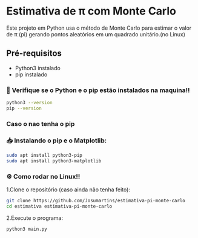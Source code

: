 # Estimativa de π com Monte Carlo

Este projeto em Python usa o método de Monte Carlo para estimar o valor de π (pi) gerando pontos aleatórios em um quadrado unitário.(no Linux)

## Pré-requisitos
- Python3 instalado
- pip instalado

### :mag_right: Verifique se o Python e o pip estão instalados na maquina!!

```bash
python3 --version
pip --version
```
### Caso o nao tenha o pip
### :inbox_tray: Instalando o pip e o Matplotlib:
```bash
sudo apt install python3-pip
sudo apt install python3-matplotlib

```
### :gear: **Como rodar no Linux!!**

1.Clone o repositório (caso ainda não tenha feito):
```bash
git clone https://github.com/Josumartins/estimativa-pi-monte-carlo
cd estimativa estimativa-pi-monte-carlo
```

2.Execute o programa:
```
python3 main.py  
```  
